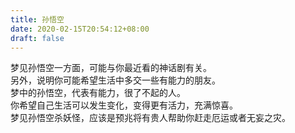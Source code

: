 ```yaml
---
title: 孙悟空
date: 2020-02-15T20:54:12+08:00
draft: false
---
```


梦见孙悟空一方面，可能与你最近看的神话剧有关。<br>
另外，说明你可能希望生活中多交一些有能力的朋友。<br>
梦中的孙悟空，代表有能力，很了不起的人。<br>
你希望自己生活可以发生变化，变得更有活力，充满惊喜。<br>
梦见孙悟空杀妖怪，应该是预兆将有贵人帮助你赶走厄运或者无妄之灾。<br>
